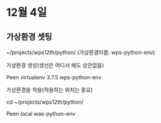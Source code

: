 # 12월 4일

## 가상환경 셋팅

~/projects/wps12th/python/     (가상환경이름: wps-python-env)



가상환경 생성(생선은 어디서 해도 상관없음)

Peen virtualenv 3.7.5 wps-python-env



가상환경을 적용(적용하는 위치는 중요)

cd ~/projects/wps12th/python/

Peen local was-python-env